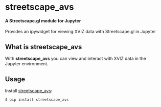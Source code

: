 # streetscape_avs

#### A Streetscape.gl module for Jupyter

Provides an ipywidget for viewing XVIZ data with Streetscape.gl in Jupyter

## What is streetscape_avs

With **streetscape_avs** you can view and interact with XVIZ data in the Jupyter
environment.

## Usage

Install [streetscape_avs](https://github.com/oka1313/streetscape.gl):

    $ pip install streetscape_avs
